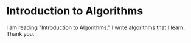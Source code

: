 # Introduction to Algorithms

I am reading "Introduction to Algorithms." I write algorithms that I learn. Thank you.
